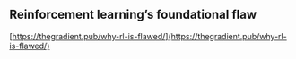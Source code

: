 ## Reinforcement learning’s foundational flaw
  
  [https://thegradient.pub/why-rl-is-flawed/](https://thegradient.pub/why-rl-is-flawed/)